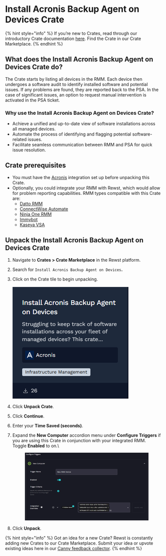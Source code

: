 # Install Acronis Backup Agent on Devices Crate

{% hint style="info" %}
If you’re new to Crates, read through our introductory Crate documentation [here](https://docs.rewst.help/prebuilt-automations/crates). Find the Crate in our Crate Marketplace.
{% endhint %}

## What does the Install Acronis Backup Agent on Devices Crate do?

The Crate starts by listing all devices in the RMM. Each device then undergoes a software audit to identify installed software and potential issues. If any problems are found, they are reported back to the PSA. In the case of significant issues, an option to request manual intervention is activated in the PSA ticket.

### Why use the Install Acronis Backup Agent on Devices Crate?

* Achieve a unified and up-to-date view of software installations across all managed devices.
* Automate the process of identifying and flagging potential software-related issues.
* Facilitate seamless communication between RMM and PSA for quick issue resolution.

## Crate prerequisites

* You must have the [Acronis](../../configuration/integrations/integration-guides/acronis-integration.md) integration set up before unpacking this Crate.
* Optionally, you could integrate your RMM with Rewst, which would allow for problem reporting capabilities. RMM types compatible with this Crate are:
  * [Datto RMM](../../configuration/integrations/integration-guides/datto-rmm-integration-setup.md)
  * [ConnectWise Automate](../../configuration/integrations/integration-guides/connectwise-automate-integration-setup.md)
  * [Ninja One RMM](../../configuration/integrations/integration-guides/ninjaone-integration-setup.md)
  * [Immybot](../../configuration/integrations/integration-guides/immybot-integration-setup.md)
  * [Kaseya VSA](../../configuration/integrations/integration-guides/kaseya-vsa-integration-setup.md)

## Unpack the Install Acronis Backup Agent on Devices Crate

1. Navigate to **Crates > Crate Marketplace** in the Rewst platform.
2. Search for `Install Acronis Backup Agent on Devices`**.**
3. Click on the Crate tile to begin unpacking.\
   \
   ![](<../../../.gitbook/assets/image (145).png>)
4. Click **Unpack Crate**.
5. Click **Continue**.
6. Enter your **Time Saved (seconds)**.
7.  Expand the **New Computer** accordion menu under **Configure Triggers** if you are using this Crate in conjunction with your integrated RMM. Toggle **Enabled** to on.\


    <figure><img src="../../../.gitbook/assets/image (146).png" alt=""><figcaption></figcaption></figure>
8. Click **Unpack**.



{% hint style="info" %}
Got an idea for a new Crate? Rewst is constantly adding new Crates to our Crate Marketplace. Submit your idea or upvote existing ideas here in our [Canny feedback collector](https://rewst.canny.io/crates).
{% endhint %}
